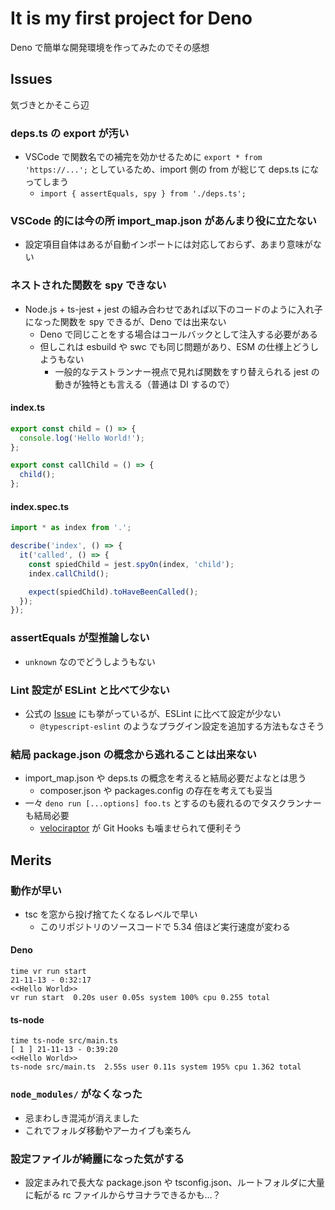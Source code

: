 # It is my first project for Deno

Deno で簡単な開発環境を作ってみたのでその感想

## Issues

気づきとかそこら辺

### deps.ts の export が汚い

-   VSCode で関数名での補完を効かせるために `export * from 'https://...';` としているため、import 側の from が総じて deps.ts になってしまう
    -   `import { assertEquals, spy } from './deps.ts';`

### VSCode 的には今の所 import_map.json があんまり役に立たない

-   設定項目自体はあるが自動インポートには対応しておらず、あまり意味がない

### ネストされた関数を spy できない

-   Node.js + ts-jest + jest の組み合わせであれば以下のコードのように入れ子になった関数を spy できるが、Deno では出来ない
    -   Deno で同じことをする場合はコールバックとして注入する必要がある
    -   但しこれは esbuild や swc でも同じ問題があり、ESM の仕様上どうしようもない
        -   一般的なテストランナー視点で見れば関数をすり替えられる jest の動きが独特とも言える（普通は DI するので）

#### index.ts

<!--prettier-ignore-->
```ts
export const child = () => {
  console.log('Hello World!');
};

export const callChild = () => {
  child();
};
```

#### index.spec.ts

<!--prettier-ignore-->
```ts
import * as index from '.';

describe('index', () => {
  it('called', () => {
    const spiedChild = jest.spyOn(index, 'child');
    index.callChild();

    expect(spiedChild).toHaveBeenCalled();
  });
});
```

### assertEquals が型推論しない

-   `unknown` なのでどうしようもない

### Lint 設定が ESLint と比べて少ない

-   公式の [Issue](https://github.com/denoland/deno_lint/issues/906) にも挙がっているが、ESLint に比べて設定が少ない
    -   `@typescript-eslint` のようなプラグイン設定を追加する方法もなさそう

### 結局 package.json の概念から逃れることは出来ない

-   import_map.json や deps.ts の概念を考えると結局必要だよなとは思う
    -   composer.json や packages.config の存在を考えても妥当
-   一々 `deno run [...options] foo.ts` とするのも疲れるのでタスクランナーも結局必要
    -   [velociraptor](https://velociraptor.run/) が Git Hooks も噛ませられて便利そう

## Merits

### 動作が早い

-   tsc を窓から投げ捨てたくなるレベルで早い
    -   このリポジトリのソースコードで 5.34 倍ほど実行速度が変わる

#### Deno

```
time vr run start                                                                                                                                                      21-11-13 - 0:32:17
<<Hello World>>
vr run start  0.20s user 0.05s system 100% cpu 0.255 total
```

#### ts-node

```
time ts-node src/main.ts                                                                                                                                         [ 1 ] 21-11-13 - 0:39:20
<<Hello World>>
ts-node src/main.ts  2.55s user 0.11s system 195% cpu 1.362 total
```

### `node_modules/` がなくなった

-   忌まわしき混沌が消えました
-   これでフォルダ移動やアーカイブも楽ちん

### 設定ファイルが綺麗になった気がする

-   設定まみれで長大な package.json や tsconfig.json、ルートフォルダに大量に転がる rc ファイルからサヨナラできるかも…？
